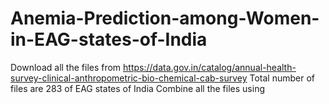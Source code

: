 # Anemia-Prediction-among-Women-in-EAG-states-of-India
Download all the files from https://data.gov.in/catalog/annual-health-survey-clinical-anthropometric-bio-chemical-cab-survey
Total number of files are 283 of EAG states of India
Combine all the files using 
